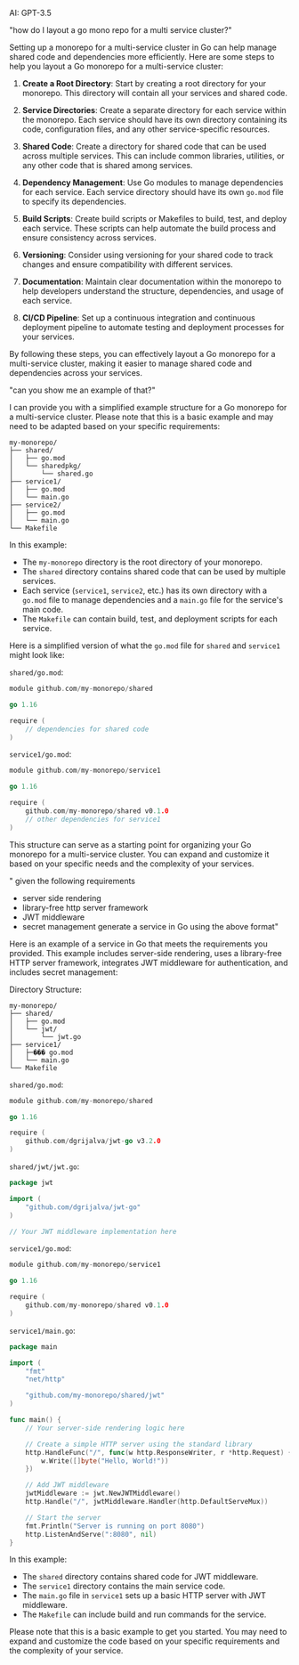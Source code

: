 AI: GPT-3.5


"how do I layout a go mono repo for a multi service cluster?"

Setting up a monorepo for a multi-service cluster in Go can help manage shared code and dependencies more efficiently. Here are some steps to help you layout a Go monorepo for a multi-service cluster:

1. **Create a Root Directory**: Start by creating a root directory for your monorepo. This directory will contain all your services and shared code.

2. **Service Directories**: Create a separate directory for each service within the monorepo. Each service should have its own directory containing its code, configuration files, and any other service-specific resources.

3. **Shared Code**: Create a directory for shared code that can be used across multiple services. This can include common libraries, utilities, or any other code that is shared among services.

4. **Dependency Management**: Use Go modules to manage dependencies for each service. Each service directory should have its own `go.mod` file to specify its dependencies.

5. **Build Scripts**: Create build scripts or Makefiles to build, test, and deploy each service. These scripts can help automate the build process and ensure consistency across services.

6. **Versioning**: Consider using versioning for your shared code to track changes and ensure compatibility with different services.

7. **Documentation**: Maintain clear documentation within the monorepo to help developers understand the structure, dependencies, and usage of each service.

8. **CI/CD Pipeline**: Set up a continuous integration and continuous deployment pipeline to automate testing and deployment processes for your services.

By following these steps, you can effectively layout a Go monorepo for a multi-service cluster, making it easier to manage shared code and dependencies across your services.

"can you show me an example of that?"

I can provide you with a simplified example structure for a Go monorepo for a multi-service cluster. Please note that this is a basic example and may need to be adapted based on your specific requirements:

```
my-monorepo/
├── shared/
│   ├── go.mod
│   └── sharedpkg/
│       └── shared.go
├── service1/
│   ├── go.mod
│   └── main.go
├── service2/
│   ├── go.mod
│   └── main.go
└── Makefile
```

In this example:
- The `my-monorepo` directory is the root directory of your monorepo.
- The `shared` directory contains shared code that can be used by multiple services.
- Each service (`service1`, `service2`, etc.) has its own directory with a `go.mod` file to manage dependencies and a `main.go` file for the service's main code.
- The `Makefile` can contain build, test, and deployment scripts for each service.

Here is a simplified version of what the `go.mod` file for `shared` and `service1` might look like:

`shared/go.mod`:
```go
module github.com/my-monorepo/shared

go 1.16

require (
    // dependencies for shared code
)
```

`service1/go.mod`:
```go
module github.com/my-monorepo/service1

go 1.16

require (
    github.com/my-monorepo/shared v0.1.0
    // other dependencies for service1
)
```

This structure can serve as a starting point for organizing your Go monorepo for a multi-service cluster. You can expand and customize it based on your specific needs and the complexity of your services.



"
given the following requirements 
- server side rendering
- library-free http server framework
- JWT middleware
- secret management
generate a service in Go using the above format"


Here is an example of a service in Go that meets the requirements you provided. This example includes server-side rendering, uses a library-free HTTP server framework, integrates JWT middleware for authentication, and includes secret management:

Directory Structure:
```
my-monorepo/
├── shared/
│   ├── go.mod
│   └── jwt/
│       └── jwt.go
├── service1/
│   ├─��� go.mod
│   └── main.go
└── Makefile
```

`shared/go.mod`:
```go
module github.com/my-monorepo/shared

go 1.16

require (
    github.com/dgrijalva/jwt-go v3.2.0
)
```

`shared/jwt/jwt.go`:
```go
package jwt

import (
    "github.com/dgrijalva/jwt-go"
)

// Your JWT middleware implementation here
```

`service1/go.mod`:
```go
module github.com/my-monorepo/service1

go 1.16

require (
    github.com/my-monorepo/shared v0.1.0
)
```

`service1/main.go`:
```go
package main

import (
    "fmt"
    "net/http"

    "github.com/my-monorepo/shared/jwt"
)

func main() {
    // Your server-side rendering logic here

    // Create a simple HTTP server using the standard library
    http.HandleFunc("/", func(w http.ResponseWriter, r *http.Request) {
        w.Write([]byte("Hello, World!"))
    })

    // Add JWT middleware
    jwtMiddleware := jwt.NewJWTMiddleware()
    http.Handle("/", jwtMiddleware.Handler(http.DefaultServeMux))

    // Start the server
    fmt.Println("Server is running on port 8080")
    http.ListenAndServe(":8080", nil)
}
```

In this example:
- The `shared` directory contains shared code for JWT middleware.
- The `service1` directory contains the main service code.
- The `main.go` file in `service1` sets up a basic HTTP server with JWT middleware.
- The `Makefile` can include build and run commands for the service.

Please note that this is a basic example to get you started. You may need to expand and customize the code based on your specific requirements and the complexity of your service.